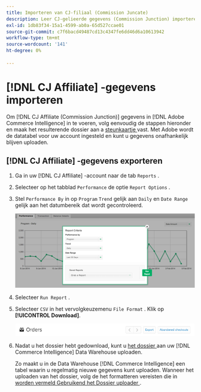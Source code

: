 ```yaml
---
title: Importeren van CJ-filiaal (Commission Juncate)
description: Leer CJ-gelieerde gegevens (Commission Junction) importeren in  [!DNL Commerce Intelligence].L Commerce Intelligence].
exl-id: 1db83f34-15a1-4599-ab0a-65d527ccae01
source-git-commit: c7f6bacd49487cd13c4347fe6dd46d6a10613942
workflow-type: tm+mt
source-wordcount: '141'
ht-degree: 0%

---
```


# [!DNL CJ Affiliate] -gegevens importeren

Om [!DNL CJ Affiliate (Commission Junction)] gegevens in [!DNL Adobe Commerce Intelligence] in te voeren, volg eenvoudig de stappen hieronder en maak het resulterende dossier aan a [ steunkaartje ](https://experienceleague.adobe.com/docs/commerce-knowledge-base/kb/troubleshooting/miscellaneous/mbi-service-policies.html) vast. Met Adobe wordt de datatabel voor uw account ingesteld en kunt u gegevens onafhankelijk blijven uploaden.

## [!DNL CJ Affiliate] -gegevens exporteren

1. Ga in uw [!DNL CJ Affiliate] -account naar de tab `Reports` .

1. Selecteer op het tabblad `Performance` de optie `Report Options` .

1. Stel `Performance By` in op `Program` `Trend` gelijk aan `Daily` en `Date Range` gelijk aan het datumbereik dat wordt gecontroleerd.

   ![ uitvoer-cj-gelieerde-gegevens ](../../../assets/export-cj-affiliate-data-1.png)<!--{:.zoom}-->

1. Selecteer `Run Report` .

1. Selecteer `CSV` in het vervolgkeuzemenu `File Format` .  Klik op **[!UICONTROL Download]**.

   ![ uitvoer cj partnergegevens ](../../../assets/export-an-individual-order-2.jpg)<!--{:.zoom}-->

1. Nadat u het dossier hebt gedownload, kunt u [ het dossier ](../connecting-data/using-file-uploader.md) aan uw [!DNL Commerce Intelligence] Data Warehouse uploaden.

   Zo maakt u in de Data Warehouse [!DNL Commerce Intelligence] een tabel waarin u regelmatig nieuwe gegevens kunt uploaden. Wanneer het uploaden van het dossier, volg de het formatteren vereisten die in [ worden vermeld Gebruikend het Dossier uploader ](../connecting-data/using-file-uploader.md).
